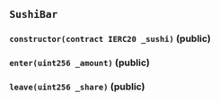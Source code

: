 ## `SushiBar`






### `constructor(contract IERC20 _sushi)` (public)





### `enter(uint256 _amount)` (public)





### `leave(uint256 _share)` (public)








